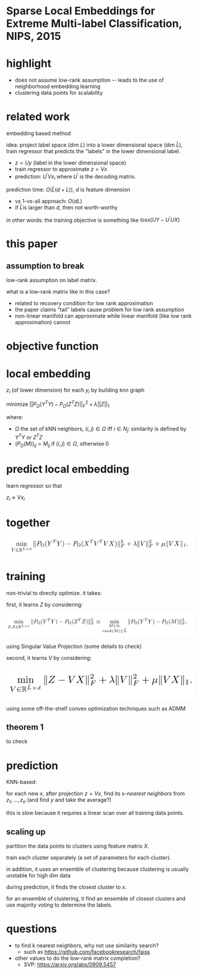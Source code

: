 # Sparse Local Embeddings for Extreme Multi-label Classification, NIPS, 2015

# highlight

- does not assume low-rank assumption -- leads to the use of neighborhood embedding learning
- clustering data points for scalability


# related work

embedding based method

idea: project label space (dim $`L`$) into a lower dimensional space (dim $`\hat{L}`$), train regressor that predicts the "labels" in the lower dimensional label. 

- $`z = Uy`$ (label in the lower dimensional space)
- train regressor to approximate $`z = V x`$
- prediction: $`U^{'} V x_i`$ where $`U^{'}`$ is the decoding matrix. 

prediction time: $`O(\hat{L}(d+L))`$, $`d`$ is feature dimension
- vs 1-vs-all approach: $`O(dL)`$
- if $`\hat{L}`$is larger than $`d`$, then not worth-worthy

in other words: the training objective is something like $`loss(UY - U^{'}UX)`$

# this paper

## assumption to break

low-rank assumption on label matrix. 

what is a low-rank matrix like in this case?

- related to recovery condition for low rank approximation
- the paper claims "tail" labels cause problem for low rank assumption 
- non-linear manifold can approximate while linear manifold (like low rank approximation) cannot

# objective function

# local embedding 

$`z_i`$ (of lower dimension) for each $`y_i`$ by building knn graph

minimize $`||P_{\Omega}(Y^T Y) - P_{\Omega}(Z^T Z)||^2_F + \lambda ||Z||_1`$

where:

- $`\Omega`$ the set of kNN neighbors, $`(i, j) \in \Omega`$ iff $`i \in N_j`$: similarity is defined by $`Y^T Y`$ or $`Z^T Z`$
- $`(P_{\Omega}(M))_{ij}=M_{ij}`$ if $`(i, j) \in \Omega`$, otherwise $`0`$

# predict local embedding

learn regressor so that 

$`z_i \approx V x_i`$

# together

![](figs/sparse-embedding-obj1.png)

# training 

non-trivial to directly optimize. it takes:

first, it learns $`Z`$ by considering:

![](figs/sparse-embedding-obj3.png)

using Singular Value Projection (some details to check)

second, it learns $`V`$ by considering:

![](figs/sparse-embedding-obj2.png)

using some off-the-shelf convex optimization techniques such as ADMM

## theorem 1

to check


# prediction

KNN-based: 

for each new $`x`$, after projection $`z=V x`$, find its `k`-*nearest neighbors* from $`z_1, \ldots, z_n`$ (and find $`y`$ and take the average?)

this is slow because it requires a linear scan over all training data points. 

## scaling up

partition the data points to clusters using feature matrix $`X`$. 

train each cluster separately (a set of parameters for each cluster). 

in addition, it uses an ensemble of clustering because clustering is usually unstable for high dim data

during prediction, it finds the closest cluster to $`x`$. 

for an ensemble of clustering, it find an ensemble of closest clusters and use majority voting to determine the labels. 

# questions

- to find k nearest neighbors, why not use similarity search?
  - such as https://github.com/facebookresearch/faiss
- other values to do the low-rank matrix completion?
  - SVP: https://arxiv.org/abs/0909.5457
